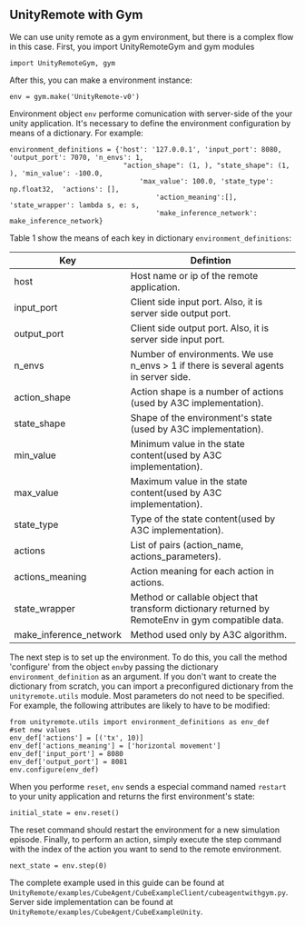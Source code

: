 ## UnityRemote with Gym

We can use unity remote as a gym environment, but there is a complex flow in this case. First, you import UnityRemoteGym and gym modules

    import UnityRemoteGym, gym

After this, you can make a environment instance:

    env = gym.make('UnityRemote-v0')
 
 Environment object `env`  performe comunication with server-side of the your unity application. It's necessary to define the environment configuration by means of a dictionary. For example:

	environment_definitions = {'host': '127.0.0.1', 'input_port': 8080, 'output_port': 7070, 'n_envs': 1,
                                "action_shape": (1, ), "state_shape": (1, ), 'min_value': -100.0, 
                                    'max_value': 100.0, 'state_type': np.float32,  'actions': [], 
                                        'action_meaning':[], 'state_wrapper': lambda s, e: s,
                                        'make_inference_network': make_inference_network}

Table 1 show the means of each key in dictionary `environment_definitions`:

| Key             |                                    Defintion                                          |
|-----------------|---------------------------------------------------------------------------------------|
| host            |  Host name or ip of the remote application.                                           |
| input_port      |  Client side input port. Also, it is server side output port.                         |
| output_port     |  Client side output port. Also, it is server side input port.                         |
| n_envs          |  Number of environments. We use n_envs > 1 if there is several agents in server side. |
| action_shape    |  Action shape is a number of actions (used by A3C implementation).                                              |
| state_shape     |  Shape of the environment's state (used by A3C implementation).                                                    |
| min_value       |  Minimum value in the state content(used by A3C implementation).                                                  |
| max_value       |  Maximum value in the state content(used by A3C implementation).                                                  |
| state_type      |  Type of the state content(used by A3C implementation).                                                          |
| actions         |  List of pairs (action_name, actions_parameters).                                     |
| actions_meaning |  Action meaning for each action in actions.                                           |
| state_wrapper   |  Method or callable object that transform dictionary returned by RemoteEnv in gym compatible data.                                                                                          |
| make_inference_network | Method used only by A3C algorithm.                                             |


The next step is to set up the environment. To do this, you call the method 'configure' from the object `env`by passing the dictionary `environment_definition` as an argument. If you don't want to create the dictionary from scratch, you can import a preconfigured dictionary from the `unityremote.utils` module. Most parameters do not need to be specified. For example, the following attributes are likely to have to be modified:

	from unityremote.utils import environment_definitions as env_def
	#set new values
	env_def['actions'] = [('tx', 10)]
	env_def['actions_meaning'] = ['horizontal movement']
	env_def['input_port'] = 8080
	env_def['output_port'] = 8081
	env.configure(env_def)

When you performe `reset`, `env` sends a especial command named `restart` to your unity application and returns the first environment's state:

    initial_state = env.reset()

The reset command should restart the environment for a new simulation episode. Finally, to perform an action, simply execute the step command with the index of the action you want to send to the remote environment.

	next_state = env.step(0)

The complete example used in this guide can be found at `UnityRemote/examples/CubeAgent/CubeExampleClient/cubeagentwithgym.py`. Server side implementation can be found at `UnityRemote/examples/CubeAgent/CubeExampleUnity`.


